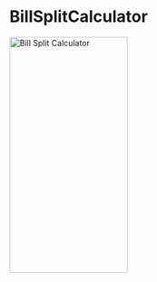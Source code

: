 # BillSplitCalculator
 

<img src="https://user-images.githubusercontent.com/90274680/134205305-7dbb5401-ff92-4f76-a6c7-186cb897a941.gif" alt="Bill Split Calculator" width="208" height="416">

